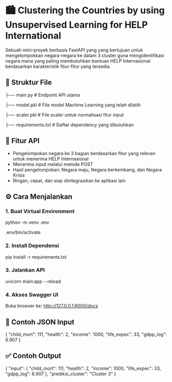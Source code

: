 # 🏙️ Clustering the Countries by using Unsupervised Learning for HELP International
Sebuah mini-proyek berbasis FastAPI yang yang bertujuan untuk mengelompokkan negara-negara ke dalam 3 cluster guna mengidentifikasi negara mana yang paling membutuhkan bantuan HELP Internasional berdasarkan karakteristik fitur-fitur yang tersedia.

## 📁 Struktur File
├── main.py             # Endpoint API utama

├── model.pkl           # File model Machine Learning yang telah dilatih

├── scaler.pkl          # File scaler untuk normalisasi fitur input

├── requirements.txt    # Daftar dependency yang dibutuhkan

## 🚀 Fitur API
- Pengelompokan negara ke 3 bagian berdasarkan fitur yang relevan untuk menerima HELP Internasional
- Menerima input melalui metode POST
- Hasil pengelompokan: Negara maju, Negara berkembang, dan Negara Krisis
- Ringan, cepat, dan siap diintegrasikan ke aplikasi lain

## ⚙️ Cara Menjalankan
### 1. Buat Virtual Environment
python -m venv .env

.env/bin/activate

### 2. Install Dependensi
pip install -r requirements.txt

### 3. Jalankan API
uvicorn main:app --reload

### 4. Akses Swagger UI
Buka browser ke: http://127.0.0.1:8000/docs

## 🧪 Contoh JSON Input
{
  "child_mort": 111,
  "health": 2,
  "income": 1000,
  "life_expec": 33,
  "gdpp_log": 6.907
}

## ✅ Contoh Output
{
  "input": {
    "child_mort": 111,
    "health": 2,
    "income": 1000,
    "life_expec": 33,
    "gdpp_log": 6.907
  },
  "prediksi_cluster": "Cluster 3"
}
